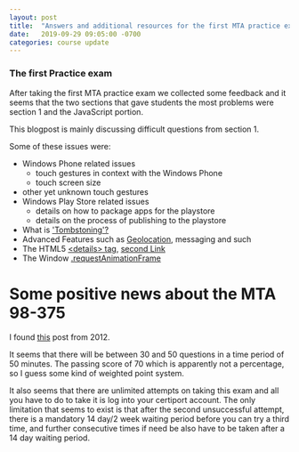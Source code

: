 ```yaml
---
layout: post
title:  "Answers and additional resources for the first MTA practice exam"
date:   2019-09-29 09:05:00 -0700
categories: course update
---
```


### The first Practice exam

After taking the first MTA practice exam we collected some feedback and it seems that the  two sections that gave students the most problems were section 1 and the JavaScript portion.

This blogpost is mainly discussing difficult questions from section 1.

Some of these issues were:

* Windows Phone related issues
  * touch gestures in context with the Windows Phone
  * touch screen size
* other yet unknown touch gestures
* Windows Play Store related issues
  * details on how to package apps for the playstore
  * details on the process of publishing to the playstore
* What is ['Tombstoning'?](https://www.quora.com/What-is-tombstoning-in-the-context-of-mobile-application-development)
* Advanced Features such as [Geolocation](https://docs.microsoft.com/en-us/uwp/api/Windows.Devices.Geolocation), messaging and such
* The HTML5 [\<details\> tag](https://www.quackit.com/html_5/tags/html_details_tag.cfm), [second Link](https://www.w3schools.com/TAGS/tag_details.asp)
* The Window [.requestAnimationFrame](https://developer.mozilla.org/en-US/docs/Web/API/window/requestAnimationFrame)

# Some positive news about the MTA 98-375

I found [this](http://www.pearsonitcertification.com/articles/article.aspx?p=1960226) post from 2012.

It seems that there will be between 30 and 50 questions in a time period of 50 minutes. The passing score of 70 which is apparently not a percentage, so I guess some kind of weighted point system.

It also seems that there are unlimited attempts on taking this exam and all you have to do to take it is log into your certiport account. The only limitation that seems to exist is that after the second unsuccessful attempt, there is a mandatory 14 day/2 week waiting period before you can try a third time, and further consecutive times if need be also have to be taken after a 14 day waiting period.
